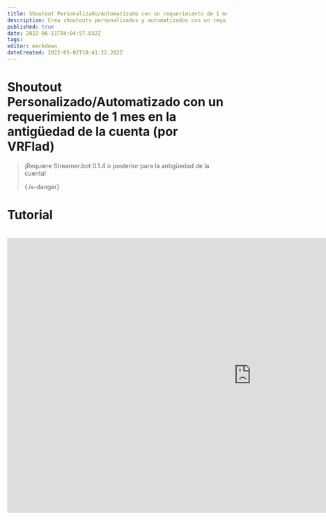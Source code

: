 ```yaml
---
title: Shoutout Personalizado/Automatizado con un requerimiento de 1 mes en la antigüedad de la cuenta (por VRFlad)
description: Crea shoutouts personalizados y automatizados con un requisito de mínimo de antigüedad de cuenta en Streamer.bot.
published: true
date: 2022-06-11T04:04:57.032Z
tags:
editor: markdown
dateCreated: 2022-05-02T10:41:22.282Z
---
```


# Shoutout Personalizado/Automatizado con un requerimiento de 1 mes en la antigüedad de la cuenta (por VRFlad)
> ¡Requiere Streamer.bot 0.1.4 o posterior para la antigüedad de la cuenta! 
> 
> {.is-danger}

# Tutorial
<br>
<iframe width="1120" height="630" src="https://www.youtube.com/embed/oRIMafDpP-c" title="YouTube video player" frameborder="0" allow="accelerometer; autoplay; clipboard-write; encrypted-media; gyroscope; picture-in-picture" allowfullscreen></iframe>